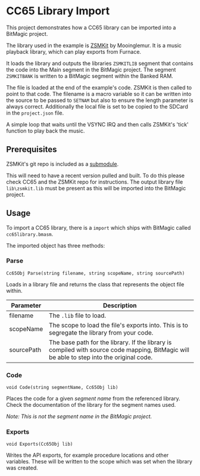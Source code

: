 # CC65 Library Import

This project demonstrates how a CC65 library can be imported into a BitMagic project.

The library used in the example is [ZSMKit](https://github.com/mooinglemur/zsmkit) by Mooinglemur. It is a music playback library, which can play exports from Furnace.

It loads the library and outputs the libraries `ZSMKITLIB` segment that contains the code into the Main segment in the BitMagic project. The segment `ZSMKITBANK` is written to a BitMagic segment within the Banked RAM.

The file is loaded at the end of the example's code. ZSMKit is then called to point to that code. The filename is a macro variable so it can be written into the source to be passed to `SETNAM` but also to ensure the length parameter is always correct. Additionally the local file is set to be copied to the SDCard in the `project.json` file.

A simple loop that waits until the VSYNC IRQ and then calls ZSMKit's 'tick' function to play back the music.

## Prerequisites

ZSMKit's git repo is included as a [submodule](https://git-scm.com/book/en/v2/Git-Tools-Submodules).

This will need to have a recent version pulled and built. To do this please check CC65 and the ZSMKit repo for instructions. The output library file `lib\zsmkit.lib` must be present as this will be imported into the BitMagic project.

## Usage

To import a CC65 library, there is a `import` which ships with BitMagic called `cc65library.bmasm`.

The imported object has three methods:

### Parse

`Cc65Obj Parse(string filename, string scopeName, string sourcePath)`

Loads in a library file and returns the class that represents the object file within.

| Parameter | Description |
| --------- | ----------- |
| filename  | The `.lib` file to load. |
| scopeName | The scope to load the file's exports into. This is to segregate the library from your code. |
| sourcePath | The base path for the library. If the library is compiled with source code mapping, BitMagic will be able to step into the original code. |

### Code

`void Code(string segmentName, Cc65Obj lib)`

Places the code for a given _segment name_ from the referenced library. Check the documentation of the library for the segment names used.

_Note: This is not the segment name in the BitMagic project._

### Exports

`void Exports(Cc65Obj lib)`

Writes the API exports, for example procedure locations and other variables. These will be written to the scope which was set when the library was created.
